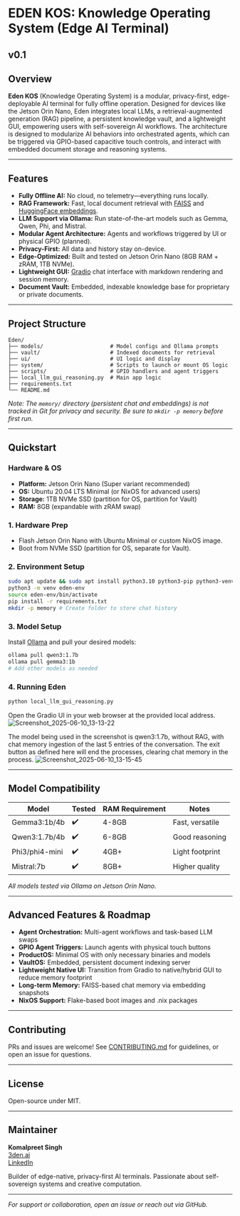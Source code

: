 # EDEN KOS: Knowledge Operating System (Edge AI Terminal)
## v0.1

## Overview

**Eden KOS** (Knowledge Operating System) is a modular, privacy-first, edge-deployable AI terminal for fully offline operation. Designed for devices like the Jetson Orin Nano, Eden integrates local LLMs, a retrieval-augmented generation (RAG) pipeline, a persistent knowledge vault, and a lightweight GUI, empowering users with self-sovereign AI workflows. The architecture is designed to modularize AI behaviors into orchestrated agents, which can be triggered via GPIO-based capacitive touch controls, and interact with embedded document storage and reasoning systems.

---

## Features

- **Fully Offline AI:** No cloud, no telemetry—everything runs locally.
- **RAG Framework:** Fast, local document retrieval with [FAISS](https://github.com/facebookresearch/faiss) and [HuggingFace embeddings](https://huggingface.co/).
- **LLM Support via Ollama:** Run state-of-the-art models such as Gemma, Qwen, Phi, and Mistral.
- **Modular Agent Architecture:** Agents and workflows triggered by UI or physical GPIO (planned).
- **Privacy-First:** All data and history stay on-device.
- **Edge-Optimized:** Built and tested on Jetson Orin Nano (8GB RAM + zRAM, 1TB NVMe).
- **Lightweight GUI:** [Gradio](https://gradio.app/) chat interface with markdown rendering and session memory.
- **Document Vault:** Embedded, indexable knowledge base for proprietary or private documents.

---

## Project Structure

```
Eden/
├── models/                     # Model configs and Ollama prompts
├── vault/                      # Indexed documents for retrieval
├── ui/                         # UI logic and display
├── system/                     # Scripts to launch or mount OS logic
├── scripts/                    # GPIO handlers and agent triggers
├── local_llm_gui_reasoning.py  # Main app logic
├── requirements.txt
└── README.md
```

*Note: The `memory/` directory (persistent chat and embeddings) is not tracked in Git for privacy and security. Be sure to `mkdir -p memory` before first run.*

---

## Quickstart

### Hardware & OS

- **Platform:** Jetson Orin Nano (Super variant recommended)
- **OS:** Ubuntu 20.04 LTS Minimal (or NixOS for advanced users)
- **Storage:** 1TB NVMe SSD (partition for OS, partition for Vault)
- **RAM:** 8GB (expandable with zRAM swap)

### 1. Hardware Prep

- Flash Jetson Orin Nano with Ubuntu Minimal or custom NixOS image.
- Boot from NVMe SSD (partition for OS, separate for Vault).

### 2. Environment Setup

```sh
sudo apt update && sudo apt install python3.10 python3-pip python3-venv
python3 -m venv eden-env
source eden-env/bin/activate
pip install -r requirements.txt
mkdir -p memory # Create folder to store chat history
```

### 3. Model Setup

Install [Ollama](https://ollama.com/) and pull your desired models:
```sh
ollama pull qwen3:1.7b
ollama pull gemma3:1b
# Add other models as needed
```

### 4. Running Eden

```sh
python local_llm_gui_reasoning.py
```
Open the Gradio UI in your web browser at the provided local address.
![Screenshot_2025-06-10_13-13-22](https://github.com/user-attachments/assets/39d402f5-c20b-4895-a2ec-eb1db8ddb15a)

The model being used in the screenshot is qwen3:1.7b, without RAG, with chat memory ingestion of the last 5 entries of the conversation. The exit button as defined here will end the processes, clearing chat memory in the process.
![Screenshot_2025-06-10_13-15-45](https://github.com/user-attachments/assets/385b03e7-57ae-434a-bb8a-81d7c4c8be47)

---

## Model Compatibility

| Model           | Tested | RAM Requirement | Notes           |
|-----------------|--------|-----------------|-----------------|
| Gemma3:1b/4b    | ✔️     | 4-8GB           | Fast, versatile |
| Qwen3:1.7b/4b   | ✔️     | 6-8GB           | Good reasoning  |
| Phi3/phi4-mini  | ✔️     | 4GB+            | Light footprint |
| Mistral:7b      | ✔️     | 8GB+            | Higher quality  |

*All models tested via Ollama on Jetson Orin Nano.*

---

## Advanced Features & Roadmap

- **Agent Orchestration:** Multi-agent workflows and task-based LLM swaps
- **GPIO Agent Triggers:** Launch agents with physical touch buttons
- **ProductOS:** Minimal OS with only necessary binaries and models
- **VaultOS:** Embedded, persistent document indexing server 
- **Lightweight Native UI:** Transition from Gradio to native/hybrid GUI to reduce memory footprint
- **Long-term Memory:** FAISS-based chat memory via embedding snapshots
- **NixOS Support:** Flake-based boot images and .nix packages

---

## Contributing

PRs and issues are welcome! See [CONTRIBUTING.md](CONTRIBUTING.md) for guidelines, or open an issue for questions.

---

## License

Open-source under MIT.

---

## Maintainer

**Komalpreet Singh**  
[3den.ai](https://3den.ai)  
[LinkedIn](https://www.linkedin.com/in/komalsinghs)

Builder of edge-native, privacy-first AI terminals. Passionate about self-sovereign systems and creative computation.

---

*For support or collaboration, open an issue or reach out via GitHub.*

